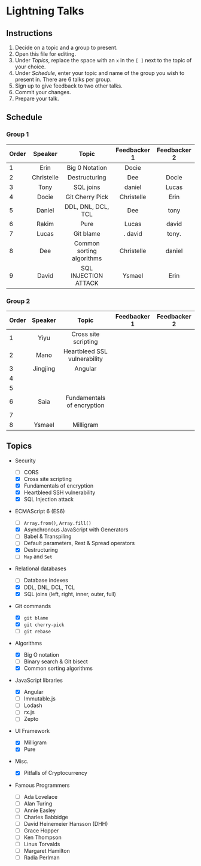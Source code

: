 # Lightning Talks

## Instructions

1. Decide on a topic and a group to present.
1. Open this file for editing.
1. Under _Topics_, replace the space with an `x` in the `[ ]` next to the topic of your choice.
1. Under _Schedule_, enter your topic and name of the group you wish to present in. There are 6 talks per group.
1. Sign up to give feedback to two other talks.
1. Commit your changes.
1. Prepare your talk.

## Schedule

### Group 1

| Order |  Speaker   |           Topic           | Feedbacker 1 | Feedbacker 2 |
| ----- | :--------: | :-----------------------: | :----------: | :----------: |
| 1     |    Erin    |      Big 0 Notation       |    Docie     |              |
| 2     | Christelle |       Destructuring       |     Dee      |    Docie     |
| 3     |    Tony    |         SQL joins         |    daniel    |    Lucas     |
| 4     |   Docie    |      Git Cherry Pick      |  Christelle  |     Erin     |
| 5     |   Daniel   |    DDL, DNL, DCL, TCL     |     Dee      |     tony     |
| 6     |   Rakim    |           Pure            |    Lucas     |    david     |
| 7     |   Lucas    |         Git blame         |   . david    |    tony.     |
| 8     |    Dee     | Common sorting algorithms |  Christelle  |    daniel    |
| 9     |   David    |   SQL INJECTION ATTACK    |    Ysmael    |     Erin     |

### Group 2

| Order | Speaker  |            Topic             | Feedbacker 1 | Feedbacker 2 |
| ----- | :------: | :--------------------------: | :----------: | :----------: |
| 1     |   Yiyu   |     Cross site scripting     |              |              |
| 2     |   Mano   | Heartbleed SSL vulnerability |              |              |
| 3     | Jingjing |           Angular            |              |              |
| 4     |          |                              |              |              |
| 5     |          |                              |              |              |
| 6     |   Saia   |  Fundamentals of encryption  |              |              |
| 7     |          |                              |              |              |
| 8     |  Ysmael  |          Milligram           |              |              |

## Topics

- Security

  - [ ] CORS
  - [x] Cross site scripting
  - [x] Fundamentals of encryption
  - [x] Heartbleed SSH vulnerability
  - [x] SQL Injection attack

- ECMAScript 6 (ES6)

  - [ ] `Array.from()`, `Array.fill()`
  - [x] Asynchronous JavaScript with Generators
  - [ ] Babel & Transpiling
  - [ ] Default parameters, Rest & Spread operators
  - [x] Destructuring
  - [ ] `Map` and `Set`

- Relational databases

  - [ ] Database indexes
  - [x] DDL, DNL, DCL, TCL
  - [x] SQL joins (left, right, inner, outer, full)

- Git commands

  - [x] `git blame`
  - [x] `git cherry-pick`
  - [ ] `git rebase`

- Algorithms

  - [x] Big O notation
  - [ ] Binary search & Git bisect
  - [x] Common sorting algorithms

- JavaScript libraries

  - [x] Angular
  - [ ] Immutable.js
  - [ ] Lodash
  - [ ] rx.js
  - [ ] Zepto

- UI Framework

  - [x] Milligram
  - [x] Pure

- Misc.

  - [x] Pitfalls of Cryptocurrency

- Famous Programmers

  - [ ] Ada Lovelace
  - [ ] Alan Turing
  - [ ] Annie Easley
  - [ ] Charles Babbidge
  - [ ] David Heinemeier Hansson (DHH)
  - [ ] Grace Hopper
  - [ ] Ken Thompson
  - [ ] Linus Torvalds
  - [ ] Margaret Hamilton
  - [ ] Radia Perlman
